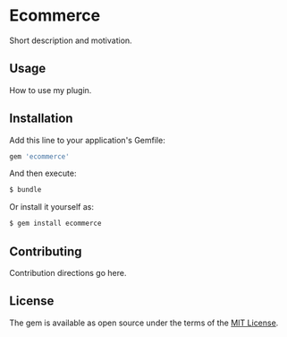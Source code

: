 # Ecommerce
Short description and motivation.

## Usage
How to use my plugin.

## Installation
Add this line to your application's Gemfile:

```ruby
gem 'ecommerce'
```

And then execute:
```bash
$ bundle
```

Or install it yourself as:
```bash
$ gem install ecommerce
```

## Contributing
Contribution directions go here.

## License
The gem is available as open source under the terms of the [MIT License](http://opensource.org/licenses/MIT).
